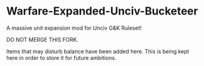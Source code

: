 # Warfare-Expanded-Unciv-Bucketeer
A massive unit expansion mod for Unciv G&amp;K Ruleset!

DO NOT MERGE THIS FORK.

Items that may disturb balance have been added here. This is being kept here in order to store it for future ambitions.
